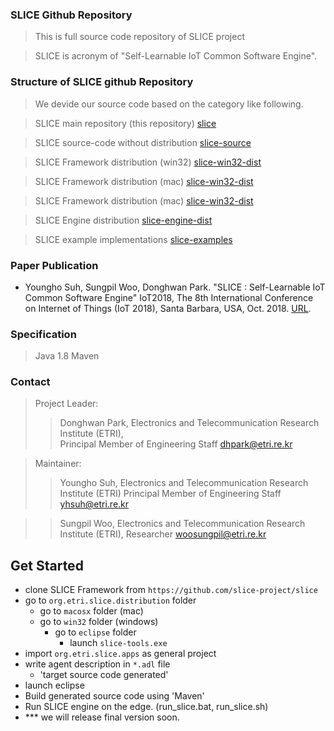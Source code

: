 ### SLICE Github Repository ###
> This is full source code repository of SLICE project

> SLICE is acronym of "Self-Learnable IoT Common Software Engine".

### Structure of SLICE github Repository ###
> We devide our source code based on the category like following.

> SLICE main repository (this repository) [slice](https://github.com/slice-project/slice)

> SLICE source-code without distribution [slice-source](https://github.com/slice-project/slice-source)

> SLICE Framework distribution (win32) [slice-win32-dist](https://github.com/slice-project/slice-win32-dist)

> SLICE Framework distribution (mac) [slice-win32-dist](https://github.com/slice-project/slice-macosx-dist)

> SLICE Framework distribution (mac) [slice-win32-dist](https://github.com/slice-project/slice-macosx-dist)

> SLICE Engine distribution [slice-engine-dist](https://github.com/slice-project/slice-macosx-dist)

> SLICE example implementations [slice-examples](https://github.com/slice-project/slice-examples)

### Paper Publication ###
- Youngho Suh, Sungpil Woo, Donghwan Park. "SLICE : Self-Learnable IoT Common Software Engine" IoT2018, The 8th International Conference on Internet of Things (IoT 2018), Santa Barbara, USA, Oct. 2018. 
[URL](https://dl.acm.org/citation.cfm?doid=3277593.3277603).

### Specification ###
> Java 1.8
> Maven

### Contact ###

> Project Leader:
>> Donghwan Park,  Electronics and Telecommunication Research Institute (ETRI),  
>> Principal Member of Engineering Staff
>> dhpark@etri.re.kr

> Maintainer:
>> Youngho Suh, Electronics and Telecommunication Research Institute (ETRI)
>> Principal Member of Engineering Staff 
>> yhsuh@etri.re.kr

>> Sungpil Woo, Electronics and Telecommunication Research Institute (ETRI), 
>> Researcher
>> woosungpil@etri.re.kr

<h2><a id="user-content-get-started" class="anchor" href="https://github.com/IoTKETI/oneM2MTester/wiki#get-started" aria-hidden="true" data-mce-href="https://github.com/IoTKETI/oneM2MTester/wiki#get-started"></a>Get Started</h2><ul><li>clone SLICE Framework from <code>https://github.com/slice-project/slice</code><br></li><li>go to <code>org.etri.slice.distribution</code> folder<ul><li>go to <code>macosx</code> folder (mac)&nbsp;</li><li>go to <code>win32</code> folder (windows)<ul><li>go to <code>eclipse</code> folder<br><ul><li>launch <code>slice-tools.exe</code><br data-mce-bogus="1"></li></ul></li></ul></li></ul></li><li>import <code>org.etri.slice.apps</code> as general project<br></li><li>write agent description in <code>*.adl</code> file<br data-mce-bogus="1"><ul><li>'target source code generated'</li></ul></li><li>launch eclipse</li><li>Build generated source code using 'Maven'</li><li>Run SLICE engine on the edge. (run_slice.bat, run_slice.sh)</li>
<li>*** we will release final version soon.</li>
</ul>

